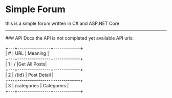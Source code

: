 # Simple Forum
this is a simple forum written in C# and ASP.NET Core
<hr>
### API Docs
the API is not completed yet
available API urls:

+---+----------------+-------------+<br>
| # |      URL       |   Meaning   |<br>
+---+----------------+-------------+<br>
| 1 |    /           |Get All Posts|<br>
+---+----------------+-------------+<br>
| 2 |    /{id}       | Post Detail |<br>
+---+----------------+-------------+<br>
| 3 |   /categories  | Categories  |<br>
+---+----------------+-------------+ 
